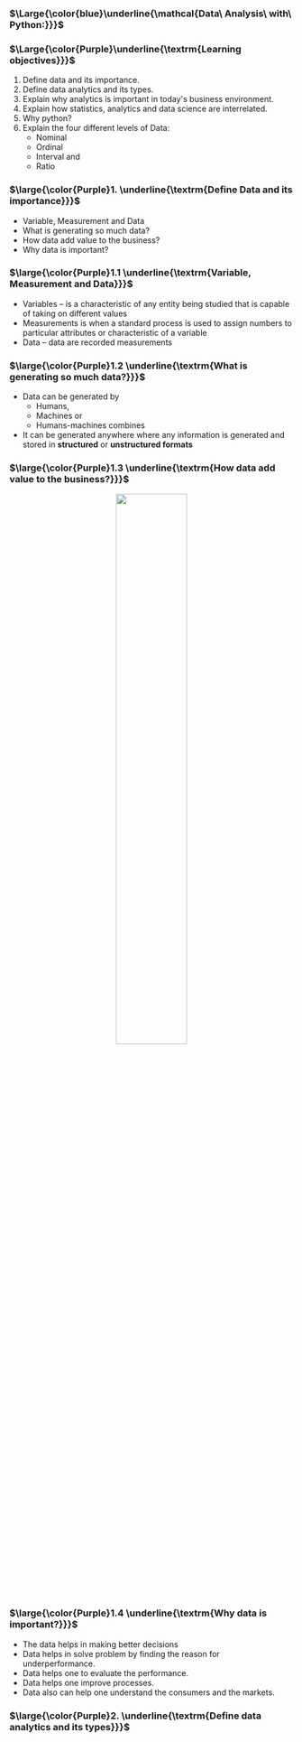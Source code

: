 ### $\Large{\color{blue}\underline{\mathcal{Data\ Analysis\ with\ Python:}}}$
### $\Large{\color{Purple}\underline{\textrm{Learning objectives}}}$
1. Define data and its importance.
2. Define data analytics and its types.
3. Explain why analytics is important in today's business environment.
4. Explain how statistics, analytics and data science are interrelated.
5. Why python?
6. Explain the four different levels of Data:
    - Nominal
    - Ordinal
    - Interval and
    - Ratio

### $\large{\color{Purple}1. \underline{\textrm{Define Data and its importance}}}$
* Variable, Measurement and Data
* What is generating so much data?
* How data add value to the business?
* Why data is important?

### $\large{\color{Purple}1.1 \underline{\textrm{Variable, Measurement and Data}}}$
* Variables – is a characteristic of any entity being studied that is capable of taking on different values
* Measurements is when a standard process is used to assign numbers to particular attributes or characteristic of a variable
* Data – data are recorded measurements

### $\large{\color{Purple}1.2 \underline{\textrm{What is generating so much data?}}}$
* Data can be generated by
    * Humans,
    * Machines or
    * Humans-machines combines
* It can be generated anywhere where any information is generated and stored in **structured** or **unstructured formats**

### $\large{\color{Purple}1.3 \underline{\textrm{How data add value to the business?}}}$

<p align="center">
    <img src="https://github.com/iAmKankan/Data-Analytics-with-Python/assets/12748752/9b993312-d87c-45a8-87c3-cf04540ac34d" width=50%/>
    <br>
</p>

### $\large{\color{Purple}1.4 \underline{\textrm{Why data is important?}}}$
* The data helps in making better decisions
* Data helps in solve problem by finding the reason for underperformance.
* Data helps one to evaluate the performance.
*  Data helps one improve processes.
* Data also can help one understand the consumers and the markets.

### $\large{\color{Purple}2. \underline{\textrm{Define data analytics and its types}}}$
